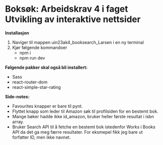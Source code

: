 # Boksøk: Arbeidskrav 4 i faget Utvikling av interaktive nettsider

**Installasjon**
1. Naviger til mappen uin23ak4_booksearch_Larsen i en ny terminal
2. Kjør følgende kommandoer
   - npm i
   - npm run dev

**Følgende pakker skal også bli installert:**
- Sass
- react-router-dom
- react-simple-star-rating


**Side-notes:** 
- Favourites knapper er bare til pynt.
- Flyttet knapp som leder til Amazon søk til profilsiden for en bestemt bok.
- Mange bøker hadde ikke id_amazon, bruker heller første resultat i isbn array.
- Bruker Search API til å fetche en bestemt bok istedenfor Works i Books API da det ga meg færre resultater. For eksmepel fikk jeg bare ut forfatter ID, men ikke navnet.